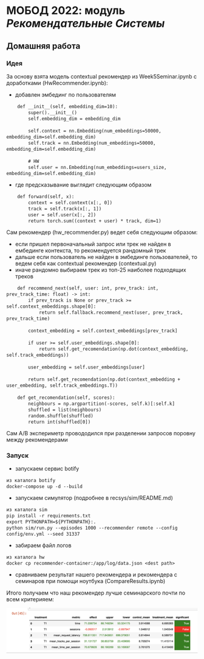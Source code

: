 # МОБОД 2022: модуль _Рекомендательные Системы_

## Домашняя работа

### Идея
За основу взята модель contextual рекомендер из Week5Seminar.ipynb с доработками (HwRecommender.ipynb):
- добавлен эмбединг по пользователям
```
    def __init__(self, embedding_dim=10):
        super().__init__()
        self.embedding_dim = embedding_dim
        
        self.context = nn.Embedding(num_embeddings=50000, embedding_dim=self.embedding_dim)
        self.track = nn.Embedding(num_embeddings=50000, embedding_dim=self.embedding_dim)
        
        # HW
        self.user = nn.Embedding(num_embeddings=users_size, embedding_dim=self.embedding_dim)
```
- где предсказывание выглядит следующим образом
```
    def forward(self, x):
        context = self.context(x[:, 0])
        track = self.track(x[:, 1])
        user = self.user(x[:, 2])
        return torch.sum((context + user) * track, dim=1)
```
Сам рекомендер (hw_recommender.py) ведет себя следующим образом:
- если пришел первоначальный запрос или трек не найден в ембединге контекста, то рекомендуется рандомный трек
- дальше если пользователь не найден в эмбединге пользователей, то ведем себя как contextual рекомендер (contextual.py)
- иначе рандомно выбираем трек из топ-25 наиболее подходящих треков
```
    def recommend_next(self, user: int, prev_track: int, prev_track_time: float) -> int:
        if prev_track is None or prev_track >= self.context_embeddings.shape[0]:
            return self.fallback.recommend_next(user, prev_track, prev_track_time)

        context_embedding = self.context_embeddings[prev_track]

        if user >= self.user_embeddings.shape[0]:
            return self.get_recomendation(np.dot(context_embedding, self.track_embeddings))

        user_embedding = self.user_embeddings[user]

        return self.get_recomendation(np.dot(context_embedding + user_embedding, self.track_embeddings.T))

    def get_recomendation(self, scores):
        neighbours = np.argpartition(-scores, self.k)[:self.k]
        shuffled = list(neighbours)
        random.shuffle(shuffled)
        return int(shuffled[0])
```

Сам A/B экспериметр провододился при разделении запросов поровну между рекомендерами 
### Запуск
- запускаем сервис botify
```
из каталога botify 
docker-compose up -d --build
```
- запускаем симулятор (подробнее в recsys/sim/README.md)
```
из каталога sim
pip install -r requirements.txt
export PYTHONPATH=${PYTHONPATH}:.
python sim/run.py --episodes 1000 --recommender remote --config config/env.yml --seed 31337
```
- забираем файл логов
```
из каталога hw
docker cp recommender-container:/app/log/data.json <dest path>
```
- сравниваем результат нашего рекомендера и рекомендера с семинаров при помощи ноутбука (CompareResults.ipynb)

Итого получаем что наш рекомендер лучше семинарского почти по всем критерияем:

![results](./results.png)
